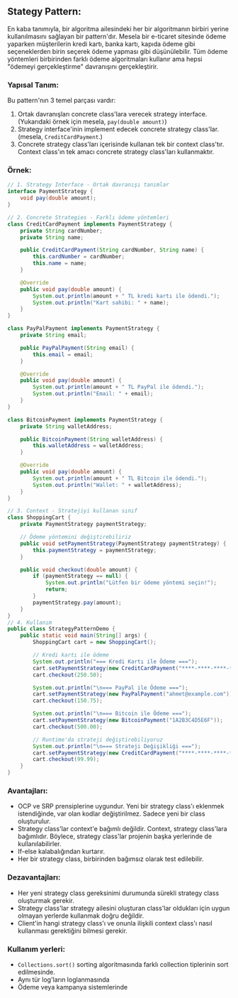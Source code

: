 ## Stategy Pattern:
En kaba tanımıyla, bir algoritma ailesindeki her bir algoritmanın birbiri yerine kullanılmasını sağlayan bir pattern'dır.
Mesela bir e-ticaret sitesinde ödeme yaparken müşterilerin kredi kartı, banka kartı, kapıda ödeme gibi seçeneklerden birin
seçerek ödeme yapması gibi düşünülebilir. Tüm ödeme yöntemleri birbirinden farklı ödeme algoritmaları kullanır ama 
hepsi "ödemeyi gerçekleştirme" davranışını gerçekleştirir. 

### Yapısal Tanım:
Bu pattern'nın 3 temel parçası vardır:
1. Ortak davranışları concrete class'lara verecek strategy interface. (Yukarıdaki örnek için mesela,  <code>pay(double amount)</code>)
2. Strategy interface'inin implement edecek concrete strategy class'lar. (mesela, <code>CreditCardPayment</code>.)
3. Concrete strategy class'ları içerisinde kullanan tek bir context class'tır. Context class'ın tek amacı concrete strategy class'ları kullanmaktır.

### Örnek:
```java
// 1. Strategy Interface - Ortak davranışı tanımlar
interface PaymentStrategy {
    void pay(double amount);
}

// 2. Concrete Strategies - Farklı ödeme yöntemleri
class CreditCardPayment implements PaymentStrategy {
    private String cardNumber;
    private String name;

    public CreditCardPayment(String cardNumber, String name) {
        this.cardNumber = cardNumber;
        this.name = name;
    }

    @Override
    public void pay(double amount) {
        System.out.println(amount + " TL kredi kartı ile ödendi.");
        System.out.println("Kart sahibi: " + name);
    }
}

class PayPalPayment implements PaymentStrategy {
    private String email;

    public PayPalPayment(String email) {
        this.email = email;
    }

    @Override
    public void pay(double amount) {
        System.out.println(amount + " TL PayPal ile ödendi.");
        System.out.println("Email: " + email);
    }
}

class BitcoinPayment implements PaymentStrategy {
    private String walletAddress;

    public BitcoinPayment(String walletAddress) {
        this.walletAddress = walletAddress;
    }

    @Override
    public void pay(double amount) {
        System.out.println(amount + " TL Bitcoin ile ödendi.");
        System.out.println("Wallet: " + walletAddress);
    }
}

// 3. Context - Stratejiyi kullanan sınıf
class ShoppingCart {
    private PaymentStrategy paymentStrategy;

    // Ödeme yöntemini değiştirebiliriz
    public void setPaymentStrategy(PaymentStrategy paymentStrategy) {
        this.paymentStrategy = paymentStrategy;
    }

    public void checkout(double amount) {
        if (paymentStrategy == null) {
            System.out.println("Lütfen bir ödeme yöntemi seçin!");
            return;
        }
        paymentStrategy.pay(amount);
    }
}
// 4. Kullanım
public class StrategyPatternDemo {
    public static void main(String[] args) {
        ShoppingCart cart = new ShoppingCart();

        // Kredi kartı ile ödeme
        System.out.println("=== Kredi Kartı ile Ödeme ===");
        cart.setPaymentStrategy(new CreditCardPayment("****-****-****-****", "Ahmet Yılmaz"));
        cart.checkout(250.50);

        System.out.println("\n=== PayPal ile Ödeme ===");
        cart.setPaymentStrategy(new PayPalPayment("ahmet@example.com"));
        cart.checkout(150.75);

        System.out.println("\n=== Bitcoin ile Ödeme ===");
        cart.setPaymentStrategy(new BitcoinPayment("1A2B3C4D5E6F"));
        cart.checkout(500.00);

        // Runtime'da strateji değiştirebiliyoruz
        System.out.println("\n=== Strateji Değişikliği ===");
        cart.setPaymentStrategy(new CreditCardPayment("****-****-****-****", "Ayşe Demir"));
        cart.checkout(99.99);
    }
}
```

### Avantajları:
* OCP ve SRP prensiplerine uygundur. Yeni bir strategy class'ı eklenmek istendiğinde, var olan kodlar değiştirilmez. Sadece yeni bir class oluşturulur.
* Strategy class'lar context'e bağımlı değildir. Context, strategy class'lara bağımlıdır. Böylece, strategy class'lar projenin başka yerlerinde de kullanılabilirler.
* If-else kalabalığından kurtarır.
* Her bir strategy class, birbirinden bağımsız olarak test edilebilir.

### Dezavantajları:
* Her yeni strategy class gereksinimi durumunda sürekli strategy class oluşturmak gerekir.
* Strategy class'lar strategy ailesini oluşturan class'lar oldukları için uygun olmayan yerlerde kullanmak doğru değildir.
* Client'in hangi strategy class'ı ve onunla ilişkili context class'ı nasıl kullanması gerektiğini bilmesi gerekir.

### Kullanım yerleri:
* <code>Collections.sort()</code> sorting algoritmasında farklı collection tiplerinin sort edilmesinde.
* Aynı tür log'ların loglanmasında
* Ödeme veya kampanya sistemlerinde